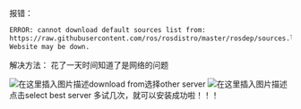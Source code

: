 
报错：

```bash
ERROR: cannot download default sources list from:
https://raw.githubusercontent.com/ros/rosdistro/master/rosdep/sources.list.d/20-default.list
Website may be down.
```
解决方法：
花了一天时间知道了是网络的问题

![在这里插入图片描述](https://img-blog.csdnimg.cn/20191103162258563.png?x-oss-process=image/watermark,type_ZmFuZ3poZW5naGVpdGk,shadow_10,text_aHR0cHM6Ly9ibG9nLmNzZG4ubmV0L3pqZjI1NDM3NzE5NjQ=,size_16,color_FFFFFF,t_70)download from选择other server
![在这里插入图片描述](https://img-blog.csdnimg.cn/20191103162329417.png?x-oss-process=image/watermark,type_ZmFuZ3poZW5naGVpdGk,shadow_10,text_aHR0cHM6Ly9ibG9nLmNzZG4ubmV0L3pqZjI1NDM3NzE5NjQ=,size_16,color_FFFFFF,t_70)
点击select best server
多试几次，就可以安装成功啦！！！
